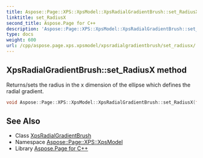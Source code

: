 ```yaml
---
title: Aspose::Page::XPS::XpsModel::XpsRadialGradientBrush::set_RadiusX method
linktitle: set_RadiusX
second_title: Aspose.Page for C++
description: 'Aspose::Page::XPS::XpsModel::XpsRadialGradientBrush::set_RadiusX method. Returns/sets the radius in the x dimension of the ellipse which defines the radial gradient in C++.'
type: docs
weight: 600
url: /cpp/aspose.page.xps.xpsmodel/xpsradialgradientbrush/set_radiusx/
---
```

## XpsRadialGradientBrush::set_RadiusX method


Returns/sets the radius in the x dimension of the ellipse which defines the radial gradient.

```cpp
void Aspose::Page::XPS::XpsModel::XpsRadialGradientBrush::set_RadiusX(float value)
```

## See Also

* Class [XpsRadialGradientBrush](../)
* Namespace [Aspose::Page::XPS::XpsModel](../../)
* Library [Aspose.Page for C++](../../../)
